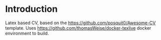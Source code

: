 # Introduction

Latex based CV, based on the https://github.com/posquit0/Awesome-CV template. Uses https://github.com/thomasWeise/docker-texlive docker environment to build.
